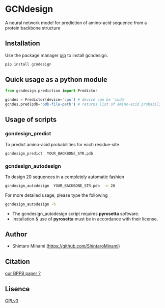 # GCNdesign

A neural network model for prediction of amino-acid sequence from a protein backbone structure

## Installation
Use the package manager [pip](https://pypi.org/simpe/) to install gcndesign.
```bash
pip install gcndesign
```

## Quick usage as a python module
```python
from gcndesign.prediction import Predictor

gcndes = Predictor(device='cpu') # device can be 'cuda'
gcndes.pred(pdb='pdb-file-path') # returns list of amino-acid probabilities
```

## Usage of scripts

### gcndesign_predict
To predict amino-acid probabilities for each residue-site
```bash
gcndesign_predict  YOUR_BACKBONE_STR.pdb
```

### gcndesign_autodesign
To design 20 sequences in a completely automatic fashion

```bash
gcndesign_autodesign  YOUR_BACKBONE_STR.pdb  -n 20
```

For more detailed usage, please type the following
```bash
gcndesign_autodesign -h
```

* The gcndesign_autodesign script requires **pyrosetta** software.
* Installation & use of **pyrosetta** must be in accordance with their license.



## Author
* Shintaro Minami (https://github.com/ShintaroMinami)

## Citation
[our BPPB paper ?](https://....)

## Lisence
[GPLv3](https://choosealicense.com/licenses/gpl-3.0/)